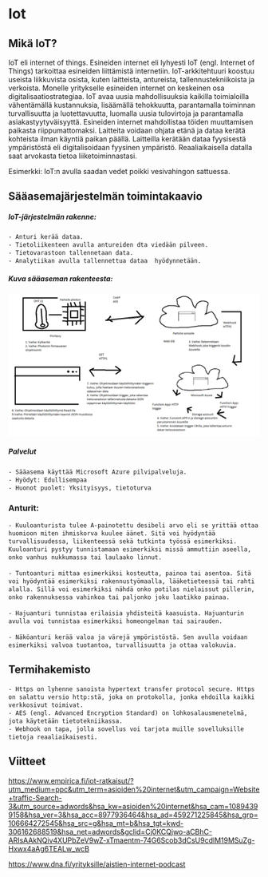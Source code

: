 #  Iot

## Mikä IoT?
IoT eli internet of things.
Esineiden internet eli lyhyesti IoT (engl. Internet of Things) tarkoittaa esineiden liittämistä internetiin.
IoT-arkkitehtuuri koostuu useista liikkuvista osista, kuten laitteista, antureista, tallennustekniikoista ja verkoista.
Monelle yritykselle esineiden internet on keskeinen osa digitalisaatiostrategiaa. IoT avaa uusia mahdollisuuksia kaikilla toimialoilla vähentämällä kustannuksia, lisäämällä tehokkuutta, parantamalla toiminnan turvallisuutta ja luotettavuutta, luomalla uusia tulovirtoja ja parantamalla asiakastyytyväisyyttä.
Esineiden internet mahdollistaa töiden muuttamisen paikasta riippumattomaksi. Laitteita voidaan ohjata etänä ja dataa kerätä kohteista ilman käyntiä paikan päällä.
Laitteilla kerätään dataa fyysisestä ympäristöstä eli digitalisoidaan fyysinen ympäristö. Reaaliaikaisella datalla saat arvokasta tietoa liiketoiminnastasi.

Esimerkki: IoT:n avulla saadan vedet poikki vesivahingon sattuessa.

## Sääasemajärjestelmän toimintakaavio
##### IoT-järjestelmän rakenne:
```
- Anturi kerää dataa.
- Tietoliikenteen avulla antureiden dta viedään pilveen.
- Tietovarastoon tallennetaan data.
- Analytiikan avulla tallennettua dataa  hyödynnetään.
```

##### Kuva sääaseman rakenteesta:
![Kuva3](PlanA.png)

##### Palvelut
```
- Sääasema käyttää Microsoft Azure pilvipalveluja.
- Hyödyt: Edullisempaa
- Huonot puolet: Yksityisyys, tietoturva
```

### Anturit:
```
- Kuuloanturista tulee A-painotettu desibeli arvo eli se yrittää ottaa huomioon miten ihmiskorva kuulee äänet. Sitä voi hyödyntää turvallisuudessa, liikenteessä sekä tutkinta työssä esimerkiksi. Kuuloanturi pystyy tunnistamaan esimerkiksi missä ammuttiin aseella, onko vanhus nukkumassa tai laulaako linnut.

- Tuntoanturi mittaa esimerkiksi kosteutta, painoa tai asentoa. Sitä voi hyödyntää esimerkiksi rakennustyömaalla, lääketieteessä tai rahti alalla. Sillä voi esimerkiksi nähdä onko potilas nielaissut pillerin, onko rakennuksessa vahinkoa tai paljonko joku laatikko painaa.

- Hajuanturi tunnistaa erilaisia yhdisteitä kaasuista. Hajuanturin avulla voi tunnistaa esimerkiksi homeongelman tai sairauden.

- Näköanturi kerää valoa ja värejä ympöristöstä. Sen avulla voidaan esimerkiksi valvoa tuotantoa, turvallisuutta ja ottaa valokuvia.
```
## Termihakemisto
```
- Https on lyhenne sanoista hypertext transfer protocol secure. Https on salattu versio http:stä, joka on protokolla, jonka ehdoilla kaikki verkkosivut toimivat.
- AES (engl. Advanced Encryption Standard) on lohkosalausmenetelmä, jota käytetään tietotekniikassa.
- Webhook on tapa, jolla sovellus voi tarjota muille sovelluksille tietoja reaaliaikaisesti.
```

## Viitteet
https://www.empirica.fi/iot-ratkaisut/?utm_medium=ppc&utm_term=asioiden%20internet&utm_campaign=Website+traffic-Search-3&utm_source=adwords&hsa_kw=asioiden%20internet&hsa_cam=10894399158&hsa_ver=3&hsa_acc=8977936464&hsa_ad=459271225845&hsa_grp=106664272545&hsa_src=g&hsa_mt=b&hsa_tgt=kwd-306162688519&hsa_net=adwords&gclid=Cj0KCQjwo-aCBhC-ARIsAAkNQiv4XUPbZeV9wZ-xTmaentm-74G6Scob3dCsU9cdlM19MSuZg-Hxwx4aAg6TEALw_wcB

https://www.dna.fi/yrityksille/aistien-internet-podcast
